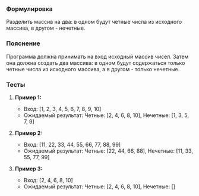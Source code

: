 
### Формулировка
Разделить массив на два: в одном будут четные числа из исходного массива, в другом - нечетные.

### Пояснение
Программа должна принимать на вход исходный массив чисел. Затем она должна создать два массива: в одном будут содержаться только четные числа из исходного массива, а в другом - только нечетные.

### Тесты

1. **Пример 1:**
   - Вход: [1, 2, 3, 4, 5, 6, 7, 8, 9, 10]
   - Ожидаемый результат: Четные: [2, 4, 6, 8, 10], Нечетные: [1, 3, 5, 7, 9]

2. **Пример 2:**
   - Вход: [11, 22, 33, 44, 55, 66, 77, 88, 99]
   - Ожидаемый результат: Четные: [22, 44, 66, 88], Нечетные: [11, 33, 55, 77, 99]

3. **Пример 3:**
   - Вход: [2, 4, 6, 8, 10]
   - Ожидаемый результат: Четные: [2, 4, 6, 8, 10], Нечетные: []

